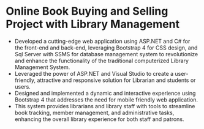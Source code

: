 <h1>Online Book Buying and Selling Project with Library Management</h1>
<ul><li>Developed a cutting-edge web application using ASP.NET and C# for the front-end and back-end, leveraging Bootstrap 4 for CSS design, and Sql Server with SSMS for database management system to revolutionize and enhance the functionality of the traditional computerized Library Management System.</li>
<li>Leveraged the power of ASP.NET and Visual Studio to create a user-friendly, attractive and responsive solution for Librarian and students or users.</li>
<li>Designed and implemented a dynamic and interactive experience using Bootstrap 4 that addresses the need for mobile friendly web application. </li>
<li>This system provides librarians and library staff with tools to streamline book tracking, member management, and administrative tasks, enhancing the overall library experience for both staff and patrons.</li></ul>
